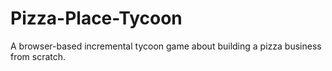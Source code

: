 # Pizza-Place-Tycoon
A browser-based incremental tycoon game about building a pizza business from scratch.
